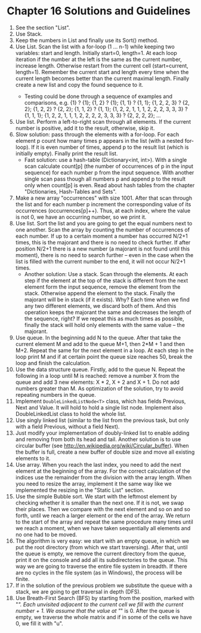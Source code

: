 # Chapter 16 Solutions and Guidelines

1. See the section "List<T>".
1. Use Stack<int>.
1. Keep the numbers in List<T> and finally use its Sort() method.
1. Use List<int>. Scan the list with a for-loop (1 … n-1) while keeping two variables: start and length. Initially start=0, length=1. At each loop iteration if the number at the left is the same as the current number, increase length. Otherwise restart from the current cell (start=current, length=1). Remember the current start and length every time when the current length becomes better than the current maximal length. Finally create a new list and copy the found sequence to it.
    - Testing could be done through a sequence of examples and comparisons, e.g. {1} ? {1}; {1, 2} ? {1}; {1, 1} ? {1, 1}; {1, 2, 2, 3} ? {2, 2}; {1, 2, 2} ? {2, 2}; {1, 1, 2} ? {1, 1}; {1, 2, 2, 1, 1, 1, 2, 2, 2, 3, 3, 3} ? {1, 1, 1}; {1, 2, 2, 1, 1, 1, 2, 2, 2, 2, 3, 3, 3} ? {2, 2, 2, 2}; …
1. Use list. Perform a left-to-right scan through all elements. If the current number is positive, add it to the result, otherwise, skip it.
1. Slow solution: pass through the elements with a for-loop. For each element p count how many times p appears in the list (with a nested for-loop). If it is even number of times, append p to the result list (which is initially empty). Finally print the result list.
    * Fast solution: use a hash-table (Dictionary<int, int>). With a single scan calculate count[p] (the number of occurrences of p in the input sequence) for each number p from the input sequence. With another single scan pass though all numbers p and append p to the result only when count[p] is even. Read about hash tables from the chapter "Dictionaries, Hash-Tables and Sets".
1. Make a new array "occurrences" with size 1001. After that scan through the list and for each number p increment the corresponding value of its occurrences (occurrences[p]++). Thus, at each index, where the value is not 0, we have an occurring number, so we print it.
1. Use list. Sort the list and you are going to get the equal numbers next to one another. Scan the array by counting the number of occurrences of each number. If up to a certain moment a number has occurred N/2+1 times, this is the majorant and there is no need to check further. If after position N/2+1 there is a new number (a majorant is not found until this moment), there is no need to search further – even in the case when the list is filled with the current number to the end, it will not occur N/2+1 times.
    - Another solution: Use a stack. Scan through the elements. At each step if the element at the top of the stack is different from the next element form the input sequence, remove the element from the stack. Otherwise append the element to the stack. Finally the majorant will be in stack (if it exists). Why? Each time when we find any two different elements, we discard both of them. And this operation keeps the majorant the same and decreases the length of the sequence, right? If we repeat this as much times as possible, finally the stack will hold only elements with the same value – the majorant.
1. Use queue. In the beginning add N to the queue. After that take the current element M and add to the queue M+1, then 2*M + 1 and then M+2. Repeat the same for the next element in a loop. At each step in the loop print M and if at certain point the queue size reaches 50, break the loop and finish the calculation.
1. Use the data structure queue. Firstly, add to the queue N. Repeat the following in a loop until M is reached: remove a number X from the queue and add 3 new elements: X * 2, X + 2 and X + 1. Do not add numbers greater than M. As optimization of the solution, try to avoid repeating numbers in the queue.
1. Implement `DoubleLinkedListNode<T>` class, which has fields Previous, Next and Value. It will hold to hold a single list node. Implement also DoubleLinkedList<T> class to hold the whole list.
1. Use singly linked list (similar to the list from the previous task, but only with a field Previous, without a field Next).
1. Just modify your implementation of doubly-linked list to enable adding and removing from both its head and tail. Another solution is to use circular buffer (see http://en.wikipedia.org/wiki/Circular_buffer). When the buffer is full, create a new buffer of double size and move all existing elements to it.
1. Use array. When you reach the last index, you need to add the next element at the beginning of the array. For the correct calculation of the indices use the remainder from the division with the array length. When you need to resize the array, implement it the same way like we implemented the resizing in the "Static List" section. 
1. Use the simple Bubble sort. We start with the leftmost element by checking whether it is smaller than the next one. If it is not, we swap their places. Then we compare with the next element and so on and so forth, until we reach a larger element or the end of the array. We return to the start of the array and repeat the same procedure many times until we reach a moment, when we have taken sequentially all elements and no one had to be moved.
1. The algorithm is very easy: we start with an empty queue, in which we put the root directory (from which we start traversing). After that, until the queue is empty, we remove the current directory from the queue, print it on the console and add all its subdirectories to the queue. This way we are going to traverse the entire file system in breadth. If there are no cycles in the file system (as in Windows), the process will be finite.
1. If in the solution of the previous problem we substitute the queue with a stack, we are going to get traversal in depth (DFS).
1. Use Breath-First Search (BFS) by starting from the position, marked with "*". Each unvisited adjacent to the current cell we fill with the current number + 1. We assume that the value at "*" is 0. After the queue is empty, we traverse the whole matrix and if in some of the cells we have 0, we fill it with "u".